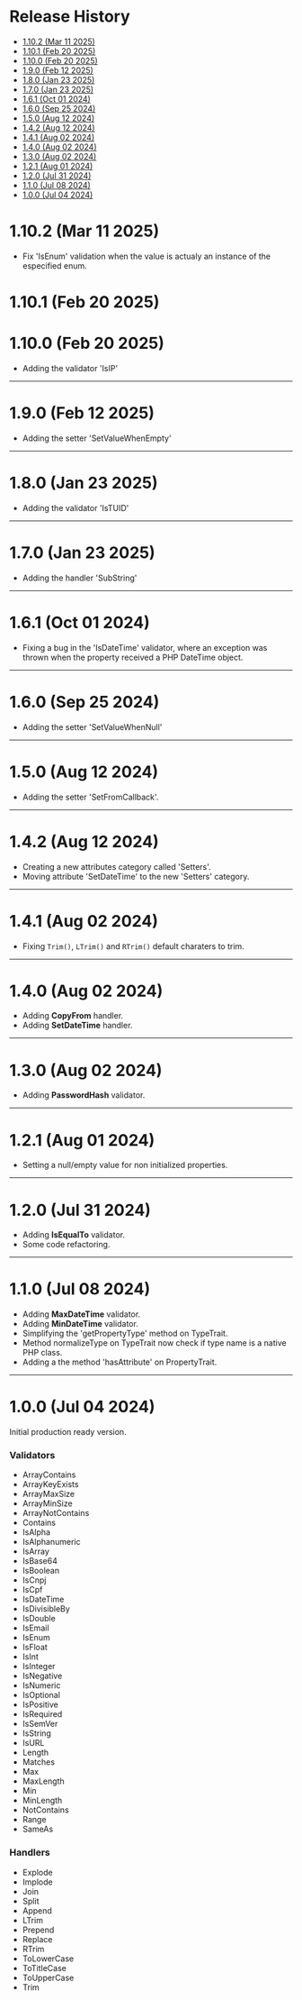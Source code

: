 # Release History <!-- omit in toc -->

- [1.10.2 (Mar 11 2025)](#1102-mar-11-2025)
- [1.10.1 (Feb 20 2025)](#1101-feb-20-2025)
- [1.10.0 (Feb 20 2025)](#1100-feb-20-2025)
- [1.9.0 (Feb 12 2025)](#190-feb-12-2025)
- [1.8.0 (Jan 23 2025)](#180-jan-23-2025)
- [1.7.0 (Jan 23 2025)](#170-jan-23-2025)
- [1.6.1 (Oct 01 2024)](#161-oct-01-2024)
- [1.6.0 (Sep 25 2024)](#160-sep-25-2024)
- [1.5.0 (Aug 12 2024)](#150-aug-12-2024)
- [1.4.2 (Aug 12 2024)](#142-aug-12-2024)
- [1.4.1 (Aug 02 2024)](#141-aug-02-2024)
- [1.4.0 (Aug 02 2024)](#140-aug-02-2024)
- [1.3.0 (Aug 02 2024)](#130-aug-02-2024)
- [1.2.1 (Aug 01 2024)](#121-aug-01-2024)
- [1.2.0 (Jul 31 2024)](#120-jul-31-2024)
- [1.1.0 (Jul 08 2024)](#110-jul-08-2024)
- [1.0.0 (Jul 04 2024)](#100-jul-04-2024)

# 1.10.2 (Mar 11 2025)

- Fix 'IsEnum' validation when the value is actualy an instance of the especified enum.

# 1.10.1 (Feb 20 2025)
# 1.10.0 (Feb 20 2025)

- Adding the validator 'IsIP'

---

# 1.9.0 (Feb 12 2025)

- Adding the setter 'SetValueWhenEmpty'

---

# 1.8.0 (Jan 23 2025)

- Adding the validator 'IsTUID'

---

# 1.7.0 (Jan 23 2025)

- Adding the handler 'SubString'

---

# 1.6.1 (Oct 01 2024)

- Fixing a bug in the 'IsDateTime' validator, where an exception was thrown
  when the property received a PHP DateTime object.

---

# 1.6.0 (Sep 25 2024)

- Adding the setter 'SetValueWhenNull'

---

# 1.5.0 (Aug 12 2024)

- Adding the setter 'SetFromCallback'.

---

# 1.4.2 (Aug 12 2024)

- Creating a new attributes category called 'Setters'.
- Moving attribute 'SetDateTime' to the new 'Setters' category.

---

# 1.4.1 (Aug 02 2024)

- Fixing `Trim()`, `LTrim()` and `RTrim()` default charaters to trim.

---

# 1.4.0 (Aug 02 2024)

- Adding **CopyFrom** handler.
- Adding **SetDateTime** handler.

---

# 1.3.0 (Aug 02 2024)

- Adding **PasswordHash** validator.

---

# 1.2.1 (Aug 01 2024)

- Setting a null/empty value for non initialized properties.

---

# 1.2.0 (Jul 31 2024)

- Adding **IsEqualTo** validator.
- Some code refactoring. 

---

# 1.1.0 (Jul 08 2024)

- Adding **MaxDateTime** validator.
- Adding **MinDateTime** validator.
- Simplifying the 'getPropertyType' method on TypeTrait.
- Method normalizeType on TypeTrait now check if type name is a native PHP class.
- Adding a the method 'hasAttribute' on PropertyTrait.

---

# 1.0.0 (Jul 04 2024)

Initial production ready version.

<h3>Validators</h3>

- ArrayContains
- ArrayKeyExists
- ArrayMaxSize
- ArrayMinSize
- ArrayNotContains
- Contains
- IsAlpha
- IsAlphanumeric
- IsArray
- IsBase64
- IsBoolean
- IsCnpj
- IsCpf
- IsDateTime
- IsDivisibleBy
- IsDouble
- IsEmail
- IsEnum
- IsFloat
- IsInt
- IsInteger
- IsNegative
- IsNumeric
- IsOptional
- IsPositive
- IsRequired
- IsSemVer
- IsString
- IsURL
- Length
- Matches
- Max
- MaxLength
- Min
- MinLength
- NotContains
- Range
- SameAs


<h3>Handlers</h3>

- Explode
- Implode
- Join
- Split
- Append
- LTrim
- Prepend
- Replace
- RTrim
- ToLowerCase
- ToTitleCase
- ToUpperCase
- Trim
